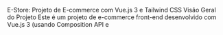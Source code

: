 E-Store: Projeto de E-commerce com Vue.js 3 e Tailwind CSS
Visão Geral do Projeto
Este é um projeto de e-commerce front-end desenvolvido com Vue.js 3 (usando Composition API e <script setup>), Tailwind CSS para estilização rápida e responsiva, e Vue Router para navegação. Ele simula uma loja online, permitindo aos usuários navegar por produtos, pesquisar, filtrar por categoria, adicionar itens ao carrinho e "finalizar" uma compra. Os dados dos produtos são consumidos de uma API de produtos fictícia (DummyJSON).

Funcionalidades Implementadas
O projeto inclui as seguintes funcionalidades principais:

Listagem de Produtos: Exibe uma grade de produtos na página inicial.
Busca de Produtos: Funcionalidade de busca integrada na Navbar, permitindo pesquisar produtos por nome. A busca é refletida na URL.
Filtro por Categoria: Ao clicar em uma categoria (ex: na página de detalhes do produto), a Home exibe apenas produtos daquela categoria. O filtro é refletido na URL.
Paginação Local: Gerencia a exibição de produtos em páginas, com navegação entre "Anterior" e "Próxima". A paginação é feita localmente após a busca inicial da API, permitindo paginação sobre todos os produtos filtrados/buscados. A página atual é refletida na URL.
Ordenação de Produtos: Opção para ordenar produtos por preço (menor para maior, maior para menor) ou por nome (A-Z, Z-A). A ordenação também é refletida na URL.
Detalhes do Produto: Ao clicar em um produto, o usuário é levado a uma página dedicada com mais informações e uma imagem maior.
Botão "Voltar": Na página de detalhes do produto, um botão permite ao usuário retornar facilmente à página anterior (listagem de produtos, resultados da busca, etc.).
Carrinho de Compras:
Adicionar produtos ao carrinho (de ProductCard e ProductDetail).
Visualizar itens no carrinho em uma página dedicada (/cart).
Ajustar a quantidade de itens no carrinho.
Remover itens do carrinho.
Exibir o total de itens e o preço total do carrinho.
Os dados do carrinho são persistidos no localStorage.
Finalizar Compra (Simulado): Ao clicar em "Finalizar Compra" no carrinho, uma mensagem de sucesso é exibida e o carrinho é esvaziado, simulando uma transação.
Páginas Informativas:
Sobre Nós: Uma página simples descrevendo a loja e sua missão.
Contato: Uma página com informações de contato e um formulário de contato simulado.
Layout Responsivo: Utiliza Tailwind CSS para garantir que o layout se adapte bem a diferentes tamanhos de tela (desktop, tablet, mobile).
Navegação Consistente: Navbar com links principais (Home, Carrinho) e barra de busca condicional. Footer com links secundários (Sobre, Contato) e ícones de redes sociais.
Tecnologias Utilizadas
Vue.js 3: Framework progressivo para construção de interfaces de usuário.
Composition API (<script setup>): Para organização e reutilização de lógica de componente.
ref e computed: Para gerenciamento de estado reativo.
watch e onMounted: Para efeitos colaterais e ciclo de vida.
Vue Router 4: Para navegação entre diferentes views da aplicação.
Pinia: (Implícito no cartStore.js como um store simples baseado em refs e computeds, poderia ser migrado para Pinia completo para grandes aplicações).
Tailwind CSS: Framework CSS utilitário para estilização rápida e personalizável.
Axios: Cliente HTTP baseado em Promises para fazer requisições à API.
DummyJSON: API REST fictícia utilizada para consumir os dados dos produtos.
localStorage: Para persistir os itens do carrinho entre as sessões.
Estrutura do Projeto
src/
├── assets/
├── components/
│   ├── Footer.vue          # Rodapé da aplicação
│   ├── Navbar.vue          # Barra de navegação principal
│   └── ProductCard.vue     # Componente para exibir um único produto
├── router/
│   └── index.js            # Configuração das rotas da aplicação
├── stores/
│   └── cartStore.js        # Lógica do carrinho de compras (simulando um store)
├── views/
│   ├── About.vue           # Página "Sobre Nós"
│   ├── Cart.vue            # Página do carrinho de compras
│   ├── Contact.vue         # Página de contato
│   ├── Home.vue            # Página principal com listagem de produtos, busca, filtro e ordenação
│   └── ProductDetail.vue   # Página de detalhes de um produto
└── App.vue                 # Componente raiz da aplicação
└── main.js                 # Ponto de entrada da aplicação
Como Rodar o Projeto Localmente
Para configurar e rodar este projeto em sua máquina local, siga os passos abaixo:

Clone o repositório:

Bash

git clone [URL_DO_SEU_REPOSITORIO]
cd [pasta-do-projeto]
Instale as dependências:

Bash

npm install
# ou
yarn install
Inicie o servidor de desenvolvimento:

Bash

npm run dev
# ou
yarn dev
O projeto estará disponível em http://localhost:5173 (ou outra porta indicada no seu terminal).

Considerações Finais
Este projeto serve como uma base sólida para um e-commerce front-end, demonstrando boas práticas com Vue.js 3, gerenciamento de estado, roteamento e estilização. Para um projeto em produção, funcionalidades como autenticação, um backend real para processamento de pedidos e um sistema de pagamento seriam necessárias.

